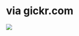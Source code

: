 <!--
id: 1117279575
link: http://tumblr.atmos.org/post/1117279575/via-gickr-com
slug: via-gickr-com
date: Mon Sep 13 2010 15:10:13 GMT-0700 (PDT)
publish: 2010-09-013
tags: 
title: via gickr.com
-->


via gickr.com
=============

![](http://31.media.tumblr.com/tumblr_l8phl1VsDj1qz4sngo1_400.gif)

